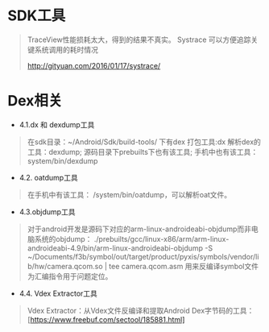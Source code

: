 # SDK工具
> TraceView性能损耗太大，得到的结果不真实。 Systrace 可以方便追踪关键系统调用的耗时情况
> 
> http://gityuan.com/2016/01/17/systrace/


# Dex相关

- 4.1.dx 和 dexdump工具
> 在sdk目录：~/Android/Sdk/build-tools/ 下有dex 打包工具:dx
> 解析dex的工具：dexdump;
> 源码目录下prebuilts下也有该工具;
> 手机中也有该工具： system/bin/dexdump

- 4.2. oatdump工具
> 在手机中有该工具： /system/bin/oatdump，可以解析oat文件。

- 4.3.objdump工具
> 对于android开发是源码下对应的arm-linux-androideabi-objdump而非电脑系统的objdump：
> ./prebuilts/gcc/linux-x86/arm/arm-linux-androideabi-4.9/bin/arm-linux-androideabi-objdump -S ~/Documents/f3b/symbol/out/target/product/pyxis/symbols/vendor/lib/hw/camera.qcom.so | tee camera.qcom.asm
用来反编译symbol文件为汇编指令用于问题定位。

- 4.4. Vdex Extractor工具
> Vdex Extractor：从Vdex文件反编译和提取Android Dex字节码的工具：[https://www.freebuf.com/sectool/185881.html]